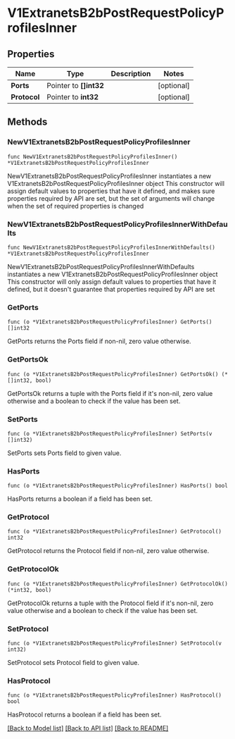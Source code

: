 # V1ExtranetsB2bPostRequestPolicyProfilesInner

## Properties

Name | Type | Description | Notes
------------ | ------------- | ------------- | -------------
**Ports** | Pointer to **[]int32** |  | [optional] 
**Protocol** | Pointer to **int32** |  | [optional] 

## Methods

### NewV1ExtranetsB2bPostRequestPolicyProfilesInner

`func NewV1ExtranetsB2bPostRequestPolicyProfilesInner() *V1ExtranetsB2bPostRequestPolicyProfilesInner`

NewV1ExtranetsB2bPostRequestPolicyProfilesInner instantiates a new V1ExtranetsB2bPostRequestPolicyProfilesInner object
This constructor will assign default values to properties that have it defined,
and makes sure properties required by API are set, but the set of arguments
will change when the set of required properties is changed

### NewV1ExtranetsB2bPostRequestPolicyProfilesInnerWithDefaults

`func NewV1ExtranetsB2bPostRequestPolicyProfilesInnerWithDefaults() *V1ExtranetsB2bPostRequestPolicyProfilesInner`

NewV1ExtranetsB2bPostRequestPolicyProfilesInnerWithDefaults instantiates a new V1ExtranetsB2bPostRequestPolicyProfilesInner object
This constructor will only assign default values to properties that have it defined,
but it doesn't guarantee that properties required by API are set

### GetPorts

`func (o *V1ExtranetsB2bPostRequestPolicyProfilesInner) GetPorts() []int32`

GetPorts returns the Ports field if non-nil, zero value otherwise.

### GetPortsOk

`func (o *V1ExtranetsB2bPostRequestPolicyProfilesInner) GetPortsOk() (*[]int32, bool)`

GetPortsOk returns a tuple with the Ports field if it's non-nil, zero value otherwise
and a boolean to check if the value has been set.

### SetPorts

`func (o *V1ExtranetsB2bPostRequestPolicyProfilesInner) SetPorts(v []int32)`

SetPorts sets Ports field to given value.

### HasPorts

`func (o *V1ExtranetsB2bPostRequestPolicyProfilesInner) HasPorts() bool`

HasPorts returns a boolean if a field has been set.

### GetProtocol

`func (o *V1ExtranetsB2bPostRequestPolicyProfilesInner) GetProtocol() int32`

GetProtocol returns the Protocol field if non-nil, zero value otherwise.

### GetProtocolOk

`func (o *V1ExtranetsB2bPostRequestPolicyProfilesInner) GetProtocolOk() (*int32, bool)`

GetProtocolOk returns a tuple with the Protocol field if it's non-nil, zero value otherwise
and a boolean to check if the value has been set.

### SetProtocol

`func (o *V1ExtranetsB2bPostRequestPolicyProfilesInner) SetProtocol(v int32)`

SetProtocol sets Protocol field to given value.

### HasProtocol

`func (o *V1ExtranetsB2bPostRequestPolicyProfilesInner) HasProtocol() bool`

HasProtocol returns a boolean if a field has been set.


[[Back to Model list]](../README.md#documentation-for-models) [[Back to API list]](../README.md#documentation-for-api-endpoints) [[Back to README]](../README.md)


